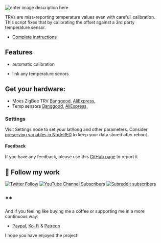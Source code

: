 ![enter image description here]()

TRVs are miss-reporting temperature values even with carefull calibration. This script fixes that by calibrating the offset against a 3rd party temperature sensor.  

- [Complete instructions]()  

## Features
- automatic calibration

- link any temperature senors


## Get your hardware:

- Moes ZigBee TRV [Banggood](https://www.banggood.com/custlink/mDGENchc61), [AliExpress,](https://s.click.aliexpress.com/e/_A5PJh4)
- Temp sensors [Banggood](https://www.banggood.com/custlink/K3GhNWEC4M), [AliExpress,](https://s.click.aliexpress.com/e/_AlwrOW)


### Settings
Visit Settings node to set your lat/long and other parameters. Consider [preserving variables in NodeRED](https://notenoughtech.com/home-automation/preserving-variables-in-nodered/) to keep your data stored after reboot.

#### Feedback
If you have any feedback, please use this [GitHub page](https://github.com/notenoughtech/NodeRED-Projects/tree/master/Tracking%20daylight%20in%20NodeRED) to report it


## 🔗 Follow my work
[![Twitter Follow](https://img.shields.io/twitter/follow/notenoughtech?label=%40notenoughtech&logo=twitter&style=for-the-badge)](https://twitter.com/NotEnoughTECH) [![YouTube Channel Subscribers](https://img.shields.io/youtube/channel/subscribers/UC7V__uBIaZotHn_smHJShGQ?label=NotEnoughTech&logo=YouTube&logoColor=red&style=for-the-badge)](https://www.youtube.com/channel/UC7V__uBIaZotHn_smHJShGQ)
[![Subreddit subscribers](https://img.shields.io/reddit/subreddit-subscribers/not_enough_tech?logo=reddit&logoColor=white&style=for-the-badge)](https://www.reddit.com/r/Not_Enough_Tech/)

## **
And if you feeling like buying me a coffee or supporting me in a more continuous way:

- [Paypal](https://www.paypal.me/notenoughtech), [Ko-Fi](https://ko-fi.com/notenoughtech) & [Patreon](https://www.patreon.com/NotEnoughTECH)

  
I hope you have enjoyed the project!